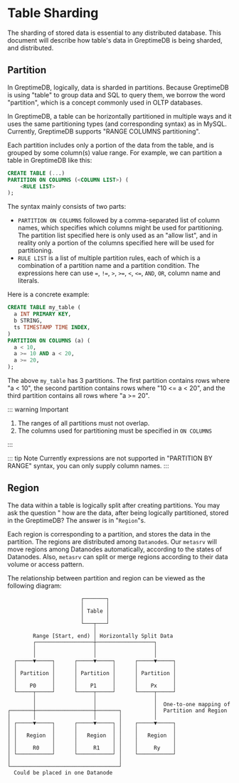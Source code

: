# Table Sharding

The sharding of stored data is essential to any distributed database. This document will describe how table's data in GreptimeDB is being sharded, and distributed.

## Partition

In GreptimeDB, logically, data is sharded in partitions. Because GreptimeDB is using "table" to
group data and SQL to query them, we borrow the word "partition", which is a concept commonly used
in OLTP databases.

In GreptimeDB, a table can be horizontally partitioned in multiple ways and it uses the same
partitioning types (and corresponding syntax) as in MySQL. Currently, GreptimeDB supports "RANGE COLUMNS partitioning".

Each partition includes only a portion of the data from the table, and is
grouped by some column(s) value range. For example, we can partition a table in GreptimeDB like
this:

```sql
CREATE TABLE (...)
PARTITION ON COLUMNS (<COLUMN LIST>) (
    <RULE LIST>
);
```

The syntax mainly consists of two parts:
- `PARTITION ON COLUMNS` followed by a comma-separated list of column names, which specifies which columns might be used for partitioning. The partition list specified here is only used as an "allow list", and in reality only a portion of the columns specified here will be used for partitioning.
- `RULE LIST` is a list of multiple partition rules, each of which is a combination of a partition name and a partition condition. The expressions here can use `=`, `!=`, `>`, `>=`, `<`, `<=`, `AND`, `OR`, column name and literals.

Here is a concrete example:

```sql
CREATE TABLE my_table (
  a INT PRIMARY KEY,
  b STRING,
  ts TIMESTAMP TIME INDEX,
)
PARTITION ON COLUMNS (a) (
  a < 10,
  a >= 10 AND a < 20,
  a >= 20,
);
```

The above `my_table` has 3 partitions. The first partition contains rows where "a < 10", the second partition contains rows where "10 <= a < 20", and the third partition contains all rows where "a >= 20".

::: warning Important

1. The ranges of all partitions must not overlap.
2. The columns used for partitioning must be specified in `ON COLUMNS`

:::

::: tip Note
Currently expressions are not supported in "PARTITION BY RANGE" syntax, you can only supply column names.
:::

## Region

The data within a table is logically split after creating partitions. You may ask the question "
how are the data, after being logically partitioned, stored in the GreptimeDB? The answer is in "`Region`"s.

Each region is corresponding to a partition, and stores the data in the partition. The regions are distributed among
`Datanode`s. Our
`metasrv` will move regions among Datanodes automatically, according to the states of Datanodes.
Also, `metasrv` can split or merge regions according to their data volume or access pattern.

The relationship between partition and region can be viewed as the following diagram:

```text
                       ┌───────┐
                       │       │
                       │ Table │
                       │       │
                       └───┬───┘
                           │
        Range [Start, end) │ Horizontally Split Data
        ┌──────────────────┼──────────────────┐
        │                  │                  │
        │                  │                  │
  ┌─────▼─────┐      ┌─────▼─────┐      ┌─────▼─────┐
  │           │      │           │      │           │
  │ Partition │      │ Partition │      │ Partition │
  │           │      │           │      │           │
  │    P0     │      │    P1     │      │    Px     │
  └─────┬─────┘      └─────┬─────┘      └─────┬─────┘
        │                  │                  │
        │                  │                  │  One-to-one mapping of
┌───────┼──────────────────┼───────┐          │  Partition and Region
│       │                  │       │          │
│ ┌─────▼─────┐      ┌─────▼─────┐ │    ┌─────▼─────┐
│ │           │      │           │ │    │           │
│ │   Region  │      │   Region  │ │    │   Region  │
│ │           │      │           │ │    │           │
│ │     R0    │      │     R1    │ │    │     Ry    │
│ └───────────┘      └───────────┘ │    └───────────┘
│                                  │
└──────────────────────────────────┘
  Could be placed in one Datanode
```
